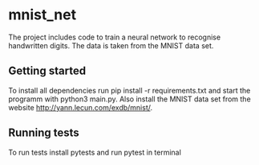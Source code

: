 # mnist_net

The project includes code to train a neural network to recognise handwritten digits. The data is taken from the MNIST data set.

## Getting started

To install all dependencies run pip install -r requirements.txt and start the programm with python3 main.py. 
Also install the MNIST data set from the website http://yann.lecun.com/exdb/mnist/.

## Running tests 

To run tests install pytests and run pytest in terminal
